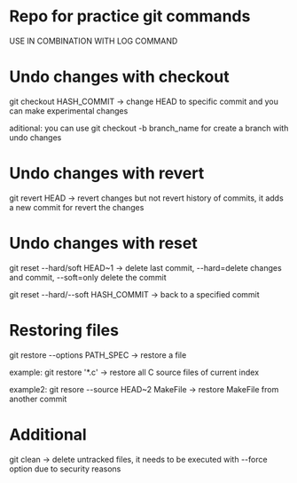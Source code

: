 # Repo for practice git commands

USE IN COMBINATION WITH LOG COMMAND

# Undo changes with checkout

git checkout HASH_COMMIT -> change HEAD to specific commit and you can make experimental changes

aditional: you can use git checkout -b branch_name for create a branch with undo changes

# Undo changes with revert

git revert HEAD -> revert changes but not revert history of commits, it adds a new commit for
revert the changes

# Undo changes with reset

git reset --hard/soft HEAD~1 -> delete last commit, --hard=delete changes and commit, --soft=only delete the commit

git reset --hard/--soft HASH_COMMIT -> back to a specified commit

# Restoring files

git restore --options PATH_SPEC -> restore a file 

example: git restore '*.c' -> restore all C source files of current index

example2: git resore --source HEAD~2 MakeFile -> restore MakeFile from another commit

# Additional

git clean -> delete untracked files, it needs to be executed with --force option due to security reasons